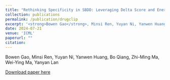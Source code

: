 ```yaml
---
title: "Rethinking Specificity in SBDD: Leveraging Delta Score and Energy-Guided Diffusion"
collection: publications
permalink: /publication/drugclip
excerpt: '<strong>Bowen Gao</strong>, Minsi Ren, Yuyan Ni, Yanwen Huang, Bo Qiang, Zhi-Ming Ma, Wei-Ying Ma, Yanyan Lan'
date: 2024-07-21
venue: 'ICML'
paperurl: ""
citation: 
---
```


Bowen Gao, Minsi Ren, Yuyan Ni, Yanwen Huang, Bo Qiang, Zhi-Ming Ma, Wei-Ying Ma, Yanyan Lan

<!-- Generating desirable molecular structures in 3D is a fundamental problem for drug discovery. Despite the considerable progress we have achieved, existing methods usually generate molecules in atom resolution and ignore intrinsic local structures such as rings, which leads to poor quality in generated structures, especially when generating large molecules. Fragment-based molecule generation is a promising strategy, however, it is nontrivial to be adapted for 3D non-autoregressive generations because of the combinational optimization problems. In this paper, we utilize a coarse-to-fine strategy to tackle this problem, in which a Hierarchical Diffusion-based model (i.e.~HierDiff) is proposed to preserve the validity of local segments without relying on autoregressive modeling. Specifically, HierDiff first generates coarse-grained molecule geometries via an equivariant diffusion process, where each coarse-grained node reflects a fragment in a molecule. Then the coarse-grained nodes are decoded into fine-grained fragments by a message-passing process and a newly designed iterative refined sampling module. Lastly, the fine-grained fragments are then assembled to derive a complete atomic molecular structure. Extensive experiments demonstrate that HierDiff consistently improves the quality of molecule generation over existing methods -->

[Download paper here](https://arxiv.org/pdf/2403.12987.pdf)
